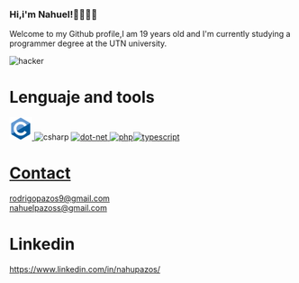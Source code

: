 ### Hi,i'm Nahuel!👋👨🏻‍💻

Welcome to my Github profile,I am 19 years old and I'm currently studying a programmer degree at the UTN university.

![hacker](https://user-images.githubusercontent.com/98673588/229406522-3a7e86f7-4644-474b-be66-9222ca95604f.gif)

# Lenguaje and tools
<p align="left"> <a href="https://www.cprogramming.com/" target="_blank" rel="noreferrer"> <img src="https://raw.githubusercontent.com/devicons/devicon/master/icons/c/c-original.svg" alt="c" width="40" height="40"/> </a> <img src='https://cdn.jsdelivr.net/npm/simple-icons@3.0.1/icons/csharp.svg' alt='csharp' height='40'> <a href="https://www.w3schools.com/cs/" target="_blank" rel="noreferrer"> <img src='https://cdn.jsdelivr.net/npm/simple-icons@3.0.1/icons/dot-net.svg' alt='dot-net' height='40'> <img src='https://cdn.jsdelivr.net/npm/simple-icons@3.0.1/icons/php.svg' alt='php' height='40'><img src='https://cdn.jsdelivr.net/npm/simple-icons@3.0.1/icons/typescript.svg' alt='typescript' height='40'>


# Contact
rodrigopazos9@gmail.com  
nahuelpazoss@gmail.com

# Linkedin
https://www.linkedin.com/in/nahupazos/


